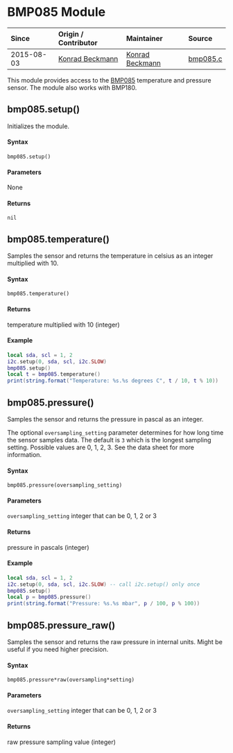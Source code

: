 # BMP085 Module
| Since  | Origin / Contributor  | Maintainer  | Source  |
| :----- | :-------------------- | :---------- | :------ |
| 2015-08-03 | [Konrad Beckmann](https://github.com/kbeckmann) | [Konrad Beckmann](https://github.com/kbeckmann) | [bmp085.c](../../app/modules/bmp085.c)|


This module provides access to the [BMP085](https://www.sparkfun.com/tutorials/253) temperature and pressure sensor. The module also works with BMP180.

## bmp085.setup()
Initializes the module.

#### Syntax
`bmp085.setup()`

#### Parameters
None

#### Returns
`nil`

## bmp085.temperature()
Samples the sensor and returns the temperature in celsius as an integer multiplied with 10.

#### Syntax
`bmp085.temperature()`

#### Returns
temperature multiplied with 10 (integer)

#### Example
```lua
local sda, scl = 1, 2
i2c.setup(0, sda, scl, i2c.SLOW)
bmp085.setup()
local t = bmp085.temperature()
print(string.format("Temperature: %s.%s degrees C", t / 10, t % 10))
```

## bmp085.pressure()
Samples the sensor and returns the pressure in pascal as an integer.

The optional `oversampling_setting` parameter determines for how long time the sensor samples data.
The default is `3` which is the longest sampling setting. Possible values are 0, 1, 2, 3.
See the data sheet for more information.

#### Syntax
`bmp085.pressure(oversampling_setting)`

#### Parameters
`oversampling_setting` integer that can be 0, 1, 2 or 3

#### Returns
pressure in pascals (integer)

#### Example
```lua
local sda, scl = 1, 2
i2c.setup(0, sda, scl, i2c.SLOW) -- call i2c.setup() only once
bmp085.setup()
local p = bmp085.pressure()
print(string.format("Pressure: %s.%s mbar", p / 100, p % 100))
```

## bmp085.pressure_raw()
Samples the sensor and returns the raw pressure in internal units. Might be useful if you need higher precision.

#### Syntax
`bmp085.pressure*raw(oversampling*setting)`

#### Parameters
`oversampling_setting` integer that can be 0, 1, 2 or 3

#### Returns
raw pressure sampling value (integer)
